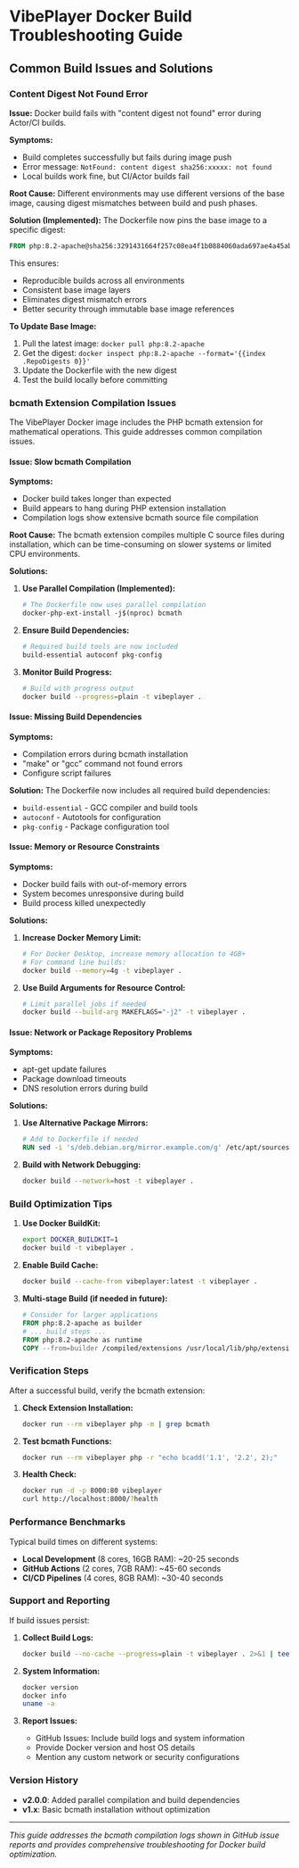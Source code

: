 # VibePlayer Docker Build Troubleshooting Guide

## Common Build Issues and Solutions

### Content Digest Not Found Error

**Issue:** Docker build fails with "content digest not found" error during Actor/CI builds.

**Symptoms:**
- Build completes successfully but fails during image push
- Error message: `NotFound: content digest sha256:xxxxx: not found`
- Local builds work fine, but CI/Actor builds fail

**Root Cause:**
Different environments may use different versions of the base image, causing digest mismatches between build and push phases.

**Solution (Implemented):**
The Dockerfile now pins the base image to a specific digest:
```dockerfile
FROM php:8.2-apache@sha256:3291431664f257c08ea4f1b0884060ada697ae4a45ab13f497861f4c0862aed0
```

This ensures:
- Reproducible builds across all environments
- Consistent base image layers
- Eliminates digest mismatch errors
- Better security through immutable base image references

**To Update Base Image:**
1. Pull the latest image: `docker pull php:8.2-apache`
2. Get the digest: `docker inspect php:8.2-apache --format='{{index .RepoDigests 0}}'`
3. Update the Dockerfile with the new digest
4. Test the build locally before committing

### bcmath Extension Compilation Issues

The VibePlayer Docker image includes the PHP bcmath extension for mathematical operations. This guide addresses common compilation issues.

#### Issue: Slow bcmath Compilation

**Symptoms:**
- Docker build takes longer than expected
- Build appears to hang during PHP extension installation
- Compilation logs show extensive bcmath source file compilation

**Root Cause:**
The bcmath extension compiles multiple C source files during installation, which can be time-consuming on slower systems or limited CPU environments.

**Solutions:**

1. **Use Parallel Compilation (Implemented):**
   ```dockerfile
   # The Dockerfile now uses parallel compilation
   docker-php-ext-install -j$(nproc) bcmath
   ```

2. **Ensure Build Dependencies:**
   ```dockerfile
   # Required build tools are now included
   build-essential autoconf pkg-config
   ```

3. **Monitor Build Progress:**
   ```bash
   # Build with progress output
   docker build --progress=plain -t vibeplayer .
   ```

#### Issue: Missing Build Dependencies

**Symptoms:**
- Compilation errors during bcmath installation
- "make" or "gcc" command not found errors
- Configure script failures

**Solution:**
The Dockerfile now includes all required build dependencies:
- `build-essential` - GCC compiler and build tools
- `autoconf` - Autotools for configuration
- `pkg-config` - Package configuration tool

#### Issue: Memory or Resource Constraints

**Symptoms:**
- Docker build fails with out-of-memory errors
- System becomes unresponsive during build
- Build process killed unexpectedly

**Solutions:**

1. **Increase Docker Memory Limit:**
   ```bash
   # For Docker Desktop, increase memory allocation to 4GB+
   # For command line builds:
   docker build --memory=4g -t vibeplayer .
   ```

2. **Use Build Arguments for Resource Control:**
   ```bash
   # Limit parallel jobs if needed
   docker build --build-arg MAKEFLAGS="-j2" -t vibeplayer .
   ```

#### Issue: Network or Package Repository Problems

**Symptoms:**
- apt-get update failures
- Package download timeouts
- DNS resolution errors during build

**Solutions:**

1. **Use Alternative Package Mirrors:**
   ```dockerfile
   # Add to Dockerfile if needed
   RUN sed -i 's/deb.debian.org/mirror.example.com/g' /etc/apt/sources.list
   ```

2. **Build with Network Debugging:**
   ```bash
   docker build --network=host -t vibeplayer .
   ```

### Build Optimization Tips

1. **Use Docker BuildKit:**
   ```bash
   export DOCKER_BUILDKIT=1
   docker build -t vibeplayer .
   ```

2. **Enable Build Cache:**
   ```bash
   docker build --cache-from vibeplayer:latest -t vibeplayer .
   ```

3. **Multi-stage Build (if needed in future):**
   ```dockerfile
   # Consider for larger applications
   FROM php:8.2-apache as builder
   # ... build steps ...
   FROM php:8.2-apache as runtime
   COPY --from=builder /compiled/extensions /usr/local/lib/php/extensions/
   ```

### Verification Steps

After a successful build, verify the bcmath extension:

1. **Check Extension Installation:**
   ```bash
   docker run --rm vibeplayer php -m | grep bcmath
   ```

2. **Test bcmath Functions:**
   ```bash
   docker run --rm vibeplayer php -r "echo bcadd('1.1', '2.2', 2);"
   ```

3. **Health Check:**
   ```bash
   docker run -d -p 8000:80 vibeplayer
   curl http://localhost:8000/?health
   ```

### Performance Benchmarks

Typical build times on different systems:
- **Local Development** (8 cores, 16GB RAM): ~20-25 seconds
- **GitHub Actions** (2 cores, 7GB RAM): ~45-60 seconds  
- **CI/CD Pipelines** (4 cores, 8GB RAM): ~30-40 seconds

### Support and Reporting

If build issues persist:

1. **Collect Build Logs:**
   ```bash
   docker build --no-cache --progress=plain -t vibeplayer . 2>&1 | tee build.log
   ```

2. **System Information:**
   ```bash
   docker version
   docker info
   uname -a
   ```

3. **Report Issues:**
   - GitHub Issues: Include build logs and system information
   - Provide Docker version and host OS details
   - Mention any custom network or security configurations

### Version History

- **v2.0.0**: Added parallel compilation and build dependencies
- **v1.x**: Basic bcmath installation without optimization

---

*This guide addresses the bcmath compilation logs shown in GitHub issue reports and provides comprehensive troubleshooting for Docker build optimization.*